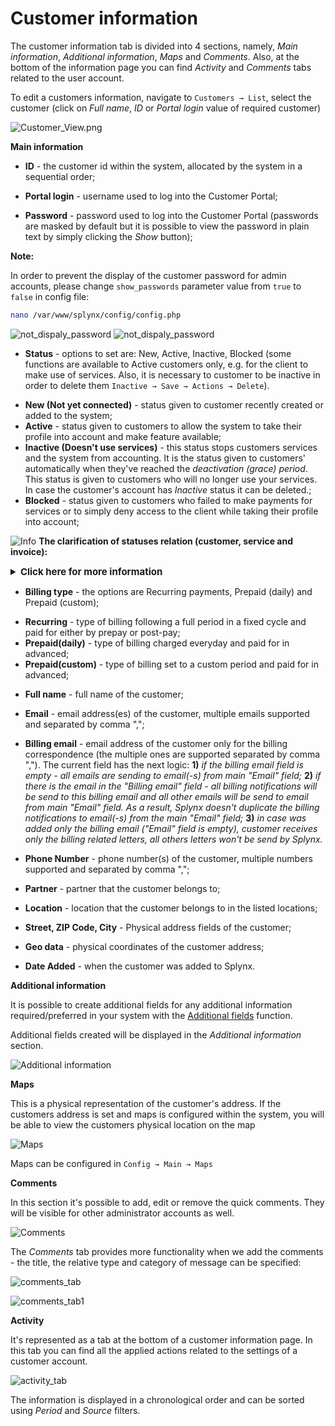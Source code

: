 Customer information
====================

The customer information tab is divided into 4 sections, namely, _Main information_, _Additional information_, _Maps_ and _Comments_. Also, at the bottom of the information page you can find _Activity_ and _Comments_ tabs related to the user account.

To edit a customers information, navigate to `Customers → List`, select the customer (click on *Full name*, *ID* or *Portal login* value of required customer)

![Customer_View.png](Customer_View.png)

**Main information**

* **ID** - the customer id within the system, allocated by the system in a sequential order;

* **Portal login** - username used to log into the Customer Portal;

* **Password** -  password used to log into the Customer Portal (passwords are masked by default but it is possible to view the password in plain text by simply clicking the *Show* button);

**Note:**

In order to prevent the display of the customer password for admin accounts, please change `show_passwords` parameter value from `true` to `false` in config file:

```bash
nano /var/www/splynx/config/config.php  
```
![not_dispaly_password](not_dispaly_password.png)  ![not_dispaly_password](not_dispaly_password1.png)

* **Status** - options to set are: New, Active, Inactive, Blocked (some functions are available to Active customers only, e.g. for the client to make use of services. Also, it is necessary to customer to be inactive in order to delete them `Inactive → Save → Actions → Delete`).

- **New (Not yet connected)** - status given to customer recently created or added to the system;<br>
- **Active** - status given to customers to allow the system to take their profile into account and make feature available;<br>
- **Inactive (Doesn't use services)** - this status stops customers services and the system from accounting. It is the status given to customers' automatically when they've reached the _deactivation (grace) period_. This status is given to customers who will no longer use your services. In case the customer's account has _Inactive_ status it can be deleted.;<br>
- **Blocked** - status given to customers who failed to make payments for services or to simply deny access to the client while taking their profile into account;

<icon class="image-icon">![Info](information.png)</icon> **The clarification of statuses relation (customer, service and invoice):**

<details style="font-size: 15px; margin-bottom: 5px;">
<summary><b>Click here for more information</b></summary>
<div markdown="1">

1. If the customer has an `unpaid` invoice (e.g. an invoice was created in `Billing day` date) and the customer doesn't pay the invoice before the date of `Billing due`, the customer status will be changed to `Blocked`, but the service (e.g. Internet service) is still be active;

2. The invoice status in period from `Billing day` to `Billing due` date is `unpaid`, from `Billing due` to `Deactivation period` and after `Deactivation period` the invoice will be considered  as `overdue`;

3. If the customer with `Blocked` status pays the `overdue` invoice, the customer's status will be changed to `Active`;

4. If the customer with `Blocked` status doesn't pay the invoice before the date of `Deactivation period` date, his status will be changed to `Inactive (doesn't use service)`. And after he decided to pay the invoice, the status would become `Active`;

5. If the customer has `Inactive (doesn't use service)` status, his service (e.g. Internet service) will be `disabled` (with `Start date` = `Billing day` date and `End date` = `Deactivation period` date) and the duplicate of the previous service will be created with `Stopped` status, its `Start date` = the date of `Deactivation period`.
And after customer decided to pay the `overdue` invoice, the status of duplicate service would become `Active`, its `Start date` would be changed to invoice payment date.

![](clar_img1.png)

![](clar_img2.png)

------------

</div>
</details>

* **Billing type** - the options are Recurring payments, Prepaid (daily) and Prepaid (custom);

- **Recurring** - type of billing following a full period in a fixed cycle and paid for either by prepay or post-pay;<br>
- **Prepaid(daily)** - type of billing charged everyday and paid for in advanced;<br>
- **Prepaid(custom)** - type of billing set to a custom period and paid for in advanced;<br>

* **Full name** - full name of the customer;

* **Email** - email address(es) of the customer, multiple emails supported and separated by comma ",";

* **Billing email** - email address of the customer only for the billing correspondence (the multiple ones are supported separated by comma ","). The current field has the next logic:
**1)** *if the billing email field is empty - all emails are sending to email(-s) from main "Email" field;*
**2)** *if there is the email in the "Billing email" field - all billing notifications will be send to this billing email and all other emails will be send to email from main "Email" field. As a result, Splynx doesn't duplicate the billing notifications to email(-s) from the main "Email" field;*
**3)** *in case was added only the billing email ("Email" field is empty), customer receives only the billing related letters, all others letters won't be send by Splynx.*

* **Phone Number** - phone number(s) of the customer, multiple numbers supported and separated by comma ",";

* **Partner** - partner that the customer belongs to;

* **Location** - location that the customer belongs to in the listed locations;

* **Street, ZIP Code, City** - Physical address fields of the customer;

* **Geo data** - physical coordinates of the customer address;

* **Date Added** - when the customer was added to Splynx.


**Additional information**

It is possible to create additional fields for any additional information required/preferred in your system with the [Additional fields](customer_management/custom_additional_fields/custom_additional_fields.md) function.

Additional fields created will be displayed in the *Additional information* section.

![Additional information](additionalinformation.png)

**Maps**

This is a physical representation of the customer's address. If the customers address is set and maps is configured within the system, you will be able to view the customers physical location on the map

![Maps](customermap.png)

Maps can be configured in `Config → Main → Maps`

**Comments**

In this section it's possible to add, edit or remove the quick comments. They will be visible for other administrator accounts as well.

![Comments](comments.png)

The *Comments* tab provides more functionality when we add the comments - the title, the relative type and category of message can be specified:

![comments_tab](comments_tab.png)

![comments_tab1](comments_tab1.png)

**Activity**

It's represented as a tab at the bottom of a customer information page. In this tab you can find all the applied actions related to the settings of a customer account.

![activity_tab](activity_tab.png)

The information is displayed in a chronological order and can be sorted using *Period* and *Source* filters.
